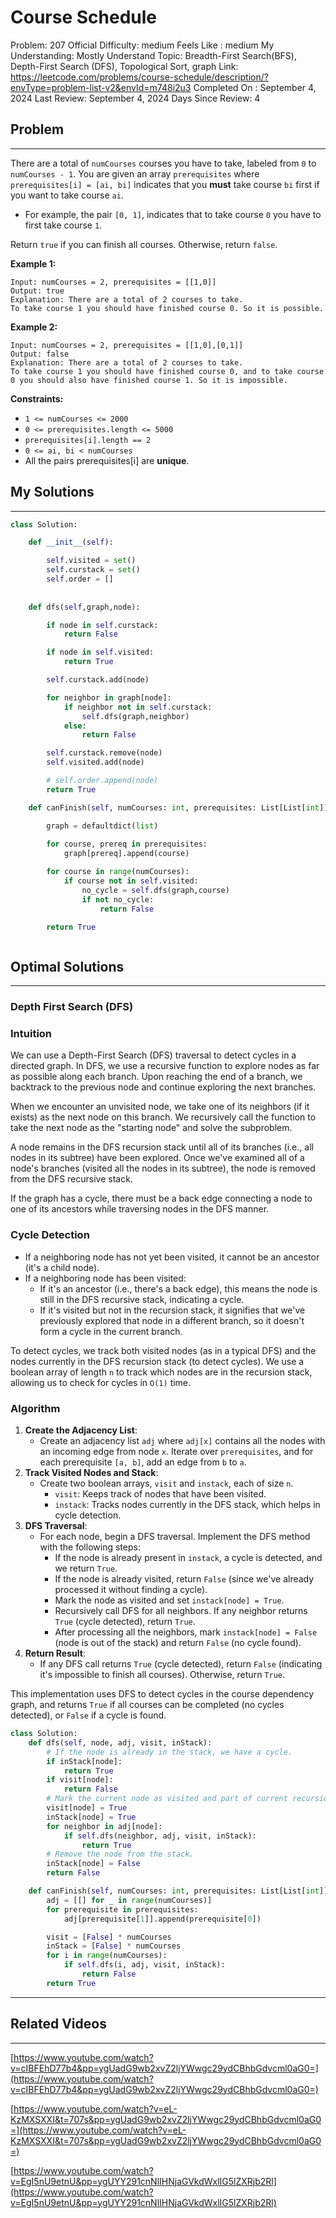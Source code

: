 # Course Schedule

Problem: 207
Official Difficulty: medium
Feels Like : medium
My Understanding: Mostly Understand
Topic: Breadth-First Search(BFS), Depth-First Search (DFS), Topological Sort, graph
Link: https://leetcode.com/problems/course-schedule/description/?envType=problem-list-v2&envId=m748i2u3
Completed On : September 4, 2024
Last Review: September 4, 2024
Days Since Review: 4

## Problem

---

There are a total of `numCourses` courses you have to take, labeled from `0` to `numCourses - 1`. You are given an array `prerequisites` where `prerequisites[i] = [ai, bi]` indicates that you **must** take course `bi` first if you want to take course `ai`.

- For example, the pair `[0, 1]`, indicates that to take course `0` you have to first take course `1`.

Return `true` if you can finish all courses. Otherwise, return `false`.

**Example 1:**

```
Input: numCourses = 2, prerequisites = [[1,0]]
Output: true
Explanation: There are a total of 2 courses to take.
To take course 1 you should have finished course 0. So it is possible.
```

**Example 2:**

```
Input: numCourses = 2, prerequisites = [[1,0],[0,1]]
Output: false
Explanation: There are a total of 2 courses to take.
To take course 1 you should have finished course 0, and to take course 0 you should also have finished course 1. So it is impossible.
```

**Constraints:**

- `1 <= numCourses <= 2000`
- `0 <= prerequisites.length <= 5000`
- `prerequisites[i].length == 2`
- `0 <= ai, bi < numCourses`
- All the pairs prerequisites[i] are **unique**.

## My Solutions

---

```python
class Solution:

    def __init__(self):

        self.visited = set()
        self.curstack = set()
        self.order = []
        
    
    def dfs(self,graph,node):

        if node in self.curstack:
            return False

        if node in self.visited:
            return True

        self.curstack.add(node)

        for neighbor in graph[node]:
            if neighbor not in self.curstack:
                self.dfs(graph,neighbor)
            else:
                return False

        self.curstack.remove(node)
        self.visited.add(node)        

        # self.order.append(node)
        return True

    def canFinish(self, numCourses: int, prerequisites: List[List[int]]) -> bool:

        graph = defaultdict(list)
        
        for course, prereq in prerequisites:
            graph[prereq].append(course)

        for course in range(numCourses):
            if course not in self.visited:
                no_cycle = self.dfs(graph,course)
                if not no_cycle:
                    return False

        return True
```

```python

```

## Optimal Solutions

---

### Depth First Search (DFS)

### Intuition

We can use a Depth-First Search (DFS) traversal to detect cycles in a directed graph. In DFS, we use a recursive function to explore nodes as far as possible along each branch. Upon reaching the end of a branch, we backtrack to the previous node and continue exploring the next branches.

When we encounter an unvisited node, we take one of its neighbors (if it exists) as the next node on this branch. We recursively call the function to take the next node as the "starting node" and solve the subproblem.

A node remains in the DFS recursion stack until all of its branches (i.e., all nodes in its subtree) have been explored. Once we've examined all of a node's branches (visited all the nodes in its subtree), the node is removed from the DFS recursive stack.

If the graph has a cycle, there must be a back edge connecting a node to one of its ancestors while traversing nodes in the DFS manner.

### Cycle Detection

- If a neighboring node has not yet been visited, it cannot be an ancestor (it's a child node).
- If a neighboring node has been visited:
    - If it's an ancestor (i.e., there's a back edge), this means the node is still in the DFS recursive stack, indicating a cycle.
    - If it's visited but not in the recursion stack, it signifies that we've previously explored that node in a different branch, so it doesn't form a cycle in the current branch.

To detect cycles, we track both visited nodes (as in a typical DFS) and the nodes currently in the DFS recursion stack (to detect cycles). We use a boolean array of length `n` to track which nodes are in the recursion stack, allowing us to check for cycles in `O(1)` time.

### Algorithm

1. **Create the Adjacency List**:
    - Create an adjacency list `adj` where `adj[x]` contains all the nodes with an incoming edge from node `x`. Iterate over `prerequisites`, and for each prerequisite `[a, b]`, add an edge from `b` to `a`.
2. **Track Visited Nodes and Stack**:
    - Create two boolean arrays, `visit` and `instack`, each of size `n`.
        - `visit`: Keeps track of nodes that have been visited.
        - `instack`: Tracks nodes currently in the DFS stack, which helps in cycle detection.
3. **DFS Traversal**:
    - For each node, begin a DFS traversal. Implement the DFS method with the following steps:
        - If the node is already present in `instack`, a cycle is detected, and we return `True`.
        - If the node is already visited, return `False` (since we've already processed it without finding a cycle).
        - Mark the node as visited and set `instack[node] = True`.
        - Recursively call DFS for all neighbors. If any neighbor returns `True` (cycle detected), return `True`.
        - After processing all the neighbors, mark `instack[node] = False` (node is out of the stack) and return `False` (no cycle found).
4. **Return Result**:
    - If any DFS call returns `True` (cycle detected), return `False` (indicating it's impossible to finish all courses). Otherwise, return `True`.

This implementation uses DFS to detect cycles in the course dependency graph, and returns `True` if all courses can be completed (no cycles detected), or `False` if a cycle is found.

```python
class Solution:
    def dfs(self, node, adj, visit, inStack):
        # If the node is already in the stack, we have a cycle.
        if inStack[node]:
            return True
        if visit[node]:
            return False
        # Mark the current node as visited and part of current recursion stack.
        visit[node] = True
        inStack[node] = True
        for neighbor in adj[node]:
            if self.dfs(neighbor, adj, visit, inStack):
                return True
        # Remove the node from the stack.
        inStack[node] = False
        return False

    def canFinish(self, numCourses: int, prerequisites: List[List[int]]) -> bool:
        adj = [[] for _ in range(numCourses)]
        for prerequisite in prerequisites:
            adj[prerequisite[1]].append(prerequisite[0])

        visit = [False] * numCourses
        inStack = [False] * numCourses
        for i in range(numCourses):
            if self.dfs(i, adj, visit, inStack):
                return False
        return True
```

---

 

## Related Videos

---

[https://www.youtube.com/watch?v=cIBFEhD77b4&pp=ygUadG9wb2xvZ2ljYWwgc29ydCBhbGdvcml0aG0=](https://www.youtube.com/watch?v=cIBFEhD77b4&pp=ygUadG9wb2xvZ2ljYWwgc29ydCBhbGdvcml0aG0=)

[https://www.youtube.com/watch?v=eL-KzMXSXXI&t=707s&pp=ygUadG9wb2xvZ2ljYWwgc29ydCBhbGdvcml0aG0=](https://www.youtube.com/watch?v=eL-KzMXSXXI&t=707s&pp=ygUadG9wb2xvZ2ljYWwgc29ydCBhbGdvcml0aG0=)

[https://www.youtube.com/watch?v=EgI5nU9etnU&pp=ygUYY291cnNlIHNjaGVkdWxlIG5lZXRjb2Rl](https://www.youtube.com/watch?v=EgI5nU9etnU&pp=ygUYY291cnNlIHNjaGVkdWxlIG5lZXRjb2Rl)